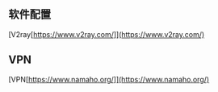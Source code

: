 
## 软件配置
[V2ray[https://www.v2ray.com/]](https://www.v2ray.com/)

## VPN
[VPN[https://www.namaho.org/]](https://www.namaho.org/)


